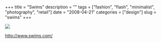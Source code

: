 +++
title = "Swims"
description = ""
tags = ["fashion", "flash", "minimalist", "photography", "retail"]
date = "2008-04-21"
categories = ["design"]
slug = "swims"
+++


 

  <div id="screens-thumbs" class="clearfix">
    <div class="txt-center" id="design-submission"><a href="http://www.swims.com/"><img id='bluga-thumbnail-1209' class='bluga-thumbnail large' src='//media.konigi.com/bluga/
wt480c858679e5b_0.jpg'/></a></div>  
  </div>   
<p><a href="http://www.swims.com/">http://www.swims.com/</a></p>




